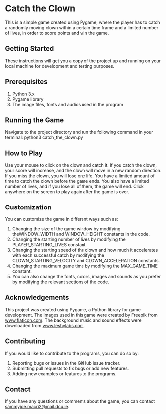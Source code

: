 # **Catch the Clown**
This is a simple game created using Pygame, where the player has to catch a randomly moving clown within a certain time frame and a limited number of lives, in order to score points and win the game.

## **Getting Started**
These instructions will get you a copy of the project up and running on your local machine for development and testing purposes.

## **Prerequisites**
1. Python 3.x
2. Pygame library
3. The image files, fonts and audios used in the program

## **Running the Game**
Navigate to the project directory and run the following command in your terminal:
python3 catch_the_clown.py

## **How to Play**
Use your mouse to click on the clown and catch it.
If you catch the clown, your score will increase, and the clown will move in a new random direction.
If you miss the clown, you will lose one life.
You have a limited amount of time to catch the clown before the game ends.
You also have a limited number of lives, and if you lose all of them, the game will end.
Click anywhere on the screen to play again after the game is over.

## **Customization**
You can customize the game in different ways such as:
1. Changing the size of the game window by modifying theWINDOW_WIDTH and WINDOW_HEIGHT constants in the code.
2. Changing the starting number of lives by modifying the PLAYER_STARTING_LIVES constant.
3. Changing the starting speed of the clown and how much it accelerates with each successful catch by modifying the CLOWN_STARTING_VELOCITY and CLOWN_ACCELERATION constants.
4. Changing the maximum game time by modifying the MAX_GAME_TIME constant.
5. You can also change the fonts, colors, images and sounds as you prefer by modifying the relevant sections of the code.

## **Acknowledgements**
This project was created using Pygame, a Python library for game development. The images used in this game were created by Freepik from www.flaticon.com. The background music and sound effects were downloaded from www.leshylabs.com.

## **Contributing**
If you would like to contribute to the programs, you can do so by:
1. Reporting bugs or issues in the GitHub issue tracker.
2. Submitting pull requests to fix bugs or add new features.
2. Adding new examples or features to the programs.

## **Contact**
If you have any questions or comments about the game, you can contact sammyjoe.macri2@mail.dcu.ie.

